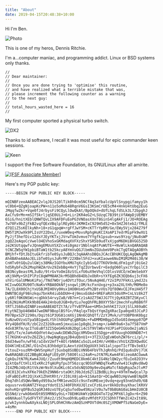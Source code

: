 ```yaml
---
title: "About"
date: 2019-04-15T20:48:38+10:00
---
```


Hi I'm Ben.

![Photo](/images/ritchie.png)

This is one of my heros, Dennis Ritchie.

I'm a...computer maniac, and programming addict. Linux or BSD systems only thanks.

    // 
    // Dear maintainer:
    // 
    // Once you are done trying to 'optimise' this routine,
    // and have realized what a terrible mistake that was,
    // please increment the following counter as a warning
    // to the next guy:
    // 
    // total_hours_wasted_here = 16
    //

My first computer sported a physical turbo switch.

![DX2](/images/dx2.jpg)

Thanks to id software, I recall it was most useful for epic commander keen sessions.

![Keen](/images/keen.png)


I support the Free Software Foundation, its GNU/Linux after all amirite.

<a href="http://member.fsf.org">
  <img src="/images/fsf-12310.png" alt="[FSF Associate Member]">
</a>

Here's my PGP public key:

    -----BEGIN PGP PUBLIC KEY BLOCK-----
    
    mQINBFzeoAABEAC2vlqJ0JS20lTik0h0cm5NCfAq3aYbalcUpVlSnypgifamyy1h
    vC0b6+QZgNjoapKcPW+n11o5oMob48RqnV6GsI3KSmCrUE5cM4+HnkU4tUbq2EuG
    JMqqfwZkr+Vqe0fJ4rbysFi9CQyLlOwQkAt/BpOQkd+dUfLhqLfdSLk3L72bpghJ
    AxCfu9rMn+mSIf5krljqSE0UiJ+6+Lir2KR4eGZ+LSUzqC7B39tiVfAWpDjUEMBY
    6SiG/hnitXEblQNWTQvLIX9AFDFuEoPG3VNOasXXnT8GinS4lgAkFj1/JO+ROEAg
    7w70Fx9bZjFkB2vqfQExVBqlplREy06rJKMHIxC929H5d52+0x5HZJ6teb2/fMLE
    d7QIiZ5sKElkyNh+18+zG1qpqW+rgFfJwYSM+cKTTrYpRM/Ge/EWy5Vjx284Z79f
    DW5T1MJwXk9PLIsUY22DxL//uxeW0eq+MovsRphgHuKCIXoAP17edrMipFk9wXU1
    PyJjf3hefDiv12dsYJEyYKTxjJVrwTUm3vmve7YYgfk1psub+xws9Yzq/jNu8sWP
    zgQ22eAqoCcVwelO4EVhoSxGKMdaqXVFXzShxYSR5b9udTxXjgoM6DHiBVGG525D
    ze2KSUtqqwfvJQnmgEMUuVSXZcv4i0gmzr1NblnqAtPuWUTE++NvWlLknQARAQAB
    tCNCZW5qYW1pbiBTaW1tb25kcyA8YmVuQGJlbmNvZGUubmV0PokCTgQTAQgAOBYh
    BMjhf+fDtJbItuGkfribTe0SysJuBQJc3qAAAhsDBQsJCAcCBhUKCQgLAgQWAgMB
    Ah4BAheAAAoJELibTe0SysJuRrMP/22XBel5FdJ+xuKIaowe6NuIM1M2M40i30/W
    CnHTv0tGQu2ulGWjs38MAzIGOYbuXMU7qXcIybSxQJ7TKOV9nNLdFm1gsFj0iGe2
    hdSRybFxZk2MxphWZArUv29ZebBq+HxYjTqZIUrbwvEr+EedgO60lyxcYrbpilC3
    8B3Ncy8eastML3uBz/9trGvYoOm18zStLxfU6uX9eVhqlCOlxsVdCO/mCWeSebXY
    xKj9kMy+ShIPlPzC8qWPM8AK3krMSQBhd84DbJxObR+sYXfEg6ZK3EQb6uj3cFX6
    shVirGalUMWoKiPaj/TNd7WOrju4DVtzTOuc/5NvAqH4E/Y2xIPU7FkKcLymdJ2s
    HCIvwOGCRU90TcNaKvYRBA0OkNfjsnqwljOM/kcFxnUxgz+p3xa2XLtHh/M0Me8o
    7A/IL8X0OChjYxUSBJMIHOVy0Hsx1HO0HsmSvPh2BtvVUs7Qf8OWvCEJFmiH45f7
    DWNTBCdgF98nzkqu7bnkR4iubbDUH+4j9msxEdAd+9REFaRUV3doXM+CnLVz8k2T
    Ly6Rlf0KONSWi+cqDkk54rvyZaB/VB7n+Cz1sAUZ75WJJG7TtjQyK8ZBTZSKyvCl
    d162NiHuMlKk9b8E4Ak24nbu0JGB+0ytLu7egQhFRLB0XYY5br2mechFxyR6B6fF
    tRTlJS68uQINBFzeoAABEADTZt7A/zfYvBTPAae+UM5n3ehhKI7JzXjSlLX69aBC
    FiytNZ3pU46W847weDNF9BoplBSfG+/PAqlqxTbQstYqmZgXRacIpa0qo03JCuPJ
    M97BpxSZF2290s/Dqit61P3UG81cmXGj1Nn6CQhQTf/ZzYJMvk/uYtOBP0nK0bgz
    SuNzwOVzxU7pa5B1gwdLYShlhOGUPqCgBRQAc+FwDMMDHBgpId5oG0Idempp07QP
    9Yy4Q8dfH/R/zbC2zZ32G9uem5jmxuiao1p8gbL3+smp+/a4Wh9a6+3a7f587VmP
    4dx83RTm/qcIToEuBf3ZI5QeGHkXd62DgCi4cST9VlW6vYdJPiePIGUoOe2jaNiS
    7q05/Tx/eJaHv6QdYet4wjuwAcDEWbZGgcXMVDeo13SDgp+v8YUuvghOO0NDB7+t
    5l7KGhK+aV3vZ6ZZkj/0wpNqKgyqJB4uQbnU1++3TZ3J2gEvWOohZW76rci/pl/+
    I6d34woTn/wFhE/aIdxV2mfT+AOlrbN0ACu5o2Lo4IHV/vH9BxcVhU1XZDXQwdGC
    EO4KlHEsE2Nl/O1nZnL83hbdgV1LAextzUd3QgUUXt34S1aljopoTIcfTBv3e83/
    r1touZ+suzRM+QWVSnpHufj5uxbq8SUBDiVN9b4FbVThJqRnhQ/PdIqu6sDVj7lK
    0wARAQABiQI2BBgBCAAgFiEEyOF/58O0lsi24aR+uJtN7RLKwm4FAlzeoAACGwwA
    CgkQuJtN7RLKwm4JUQ//Zuudt9HqHQMEDC8km6C4ktIG4NzlQW2ycfEuIe82O3Yv
    qiktQafCtHlLVIxKRc2fqAUPgfpu3f56zcqc9DSUFWNDqTkwMzwVw41CkqNvd8wQ
    JI4ZMbJ4QcR1tVkzWrNs9lXuOKLc6Co5dsNQSO9p9evDqaMaTcfAQgRgaZeJlvM7
    4UC013CvhvXFKe79kEhZ9NN6rstaOKtJ9bJdz6Zl1ZBdBLL9sy+49TmTmwQcal7p
    jdFaBOIvRt2QjXxK1ZhHtRht/rJI0iX8jab+k1SAatQr+DCqwN03zHpVwmBlNpDR
    Ohq7dhld5QWv9W6yd959aJefMR1evmIGtc9snTeUMEoej0vdq+qvg93nmShd9/6B
    oquusrvv6UANTZY4spzYdotE1SJ40FDhXUJQlzxCFz6Lovr8kkDz0uyXhaclKRXV
    mohvKQrqOFBu52qGR340zxU7EyCqSufodbw45NzalV0u7wT0bBUAG0aLbHmIU0CB
    QS5Nd/zrwkO6mVDt055MRNSy9sL+78EHKUkWYzQK8O4To72qCMPX6lJgDxr6+Z90
    e6NXAuolTyGdFVTXTjR4z2/z5ChuoDh9Lq4DzvMfdtPJICSDhhTfWnZc42xIt89L
    p/wkIynnkGwAXyksLNOjSPLOhHChNvzAmQSzHPOVTdHc0SZjXMOWPf5zNaGeDyE=
    =4sMn
    -----END PGP PUBLIC KEY BLOCK-----

